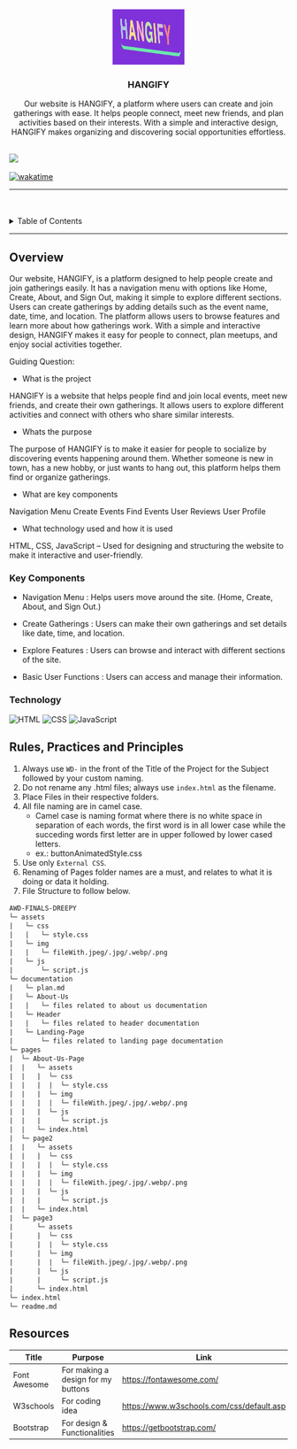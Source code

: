 <a name="readme-top">

<br/>

<br />
<div align="center">
  <a href="https://github.com/zyx-0314/">
  <!-- TODO: If you want to add logo or banner you can add it here -->
    <img src="./assets/img/LOGO.png" alt="" width="130" height="100">
  </a>
<!-- TODO: Change Title to the name of the title of your Project -->
  <h3 align="center">HANGIFY</h3>
</div>
<!-- TODO: Make a short description -->
<div align="center">
 Our website is HANGIFY, a platform where users can create and join gatherings with ease. It helps people connect, meet new friends, and plan activities based on their interests. With a simple and interactive design, HANGIFY makes organizing and discovering social opportunities effortless.
</div>

<br />

<!-- TODO: Change the zyx-0314 into your github username  -->
<!-- TODO: Change the WD-Template-Project into the same name of your folder -->
![](https://github.com/FEU-TECH-Advance-Web-Design-Ramirez/AWD-FINALS-DREEPY)

[![wakatime](https://wakatime.com/badge/user/018dd99a-4985-4f98-8216-6ca6fe2ce0f8/project/63501637-9a31-42f0-960d-4d0ab47977f8.svg)](https://wakatime.com/badge/user/018dd99a-4985-4f98-8216-6ca6fe2ce0f8/project/63501637-9a31-42f0-960d-4d0ab47977f8)

---

<br />
<br />

<!-- TODO: If you want to add more layers for your readme -->
<details>
  <summary>Table of Contents</summary>
  <ol>
    <li>
      <a href="#overview">Overview</a>
      <ol>
        <li>
          <a href="#key-components">Key Components</a>
        </li>
        <li>
          <a href="#technology">Technology</a>
        </li>
      </ol>
    </li>
    <li>
      <a href="#rule,-practices-and-principles">Rules, Practices and Principles</a>
    </li>
    <li>
      <a href="#resources">Resources</a>
    </li>
  </ol>
</details>

---

## Overview

<!-- TODO: To be changed -->
<!-- The following are just sample -->

Our website, HANGIFY, is a platform designed to help people create and join gatherings easily. It has a navigation menu with options like Home, Create, About, and Sign Out, making it simple to explore different sections. Users can create gatherings by adding details such as the event name, date, time, and location. The platform allows users to browse features and learn more about how gatherings work. With a simple and interactive design, HANGIFY makes it easy for people to connect, plan meetups, and enjoy social activities together.

Guiding Question:
- What is the project

HANGIFY is a website that helps people find and join local events, meet new friends, and create their own gatherings. It allows users to explore different activities and connect with others who share similar interests.

- Whats the purpose

The purpose of HANGIFY is to make it easier for people to socialize by discovering events happening around them. Whether someone is new in town, has a new hobby, or just wants to hang out, this platform helps them find or organize gatherings.

- What are key components

Navigation Menu
Create Events
Find Events
User Reviews
User Profile

- What technology used and how it is used
  
HTML, CSS, JavaScript – Used for designing and structuring the website to make it interactive and user-friendly.

### Key Components
<!-- TODO: List of Key Components -->

- Navigation Menu : Helps users move around the site. (Home, Create, About, and Sign Out.)

- Create Gatherings : Users can make their own gatherings and set details like date, time, and location.

- Explore Features : Users can browse and interact with different sections of the site.

- Basic User Functions : Users can access and manage their information.


### Technology
<!-- TODO: List of Technology Used -->
![HTML](https://img.shields.io/badge/HTML-E34F26?style=for-the-badge&logo=html5&logoColor=white)
![CSS](https://img.shields.io/badge/CSS-1572B6?style=for-the-badge&logo=css3&logoColor=white)
![JavaScript](https://img.shields.io/badge/JavaScript-F7DF1E?style=for-the-badge&logo=javascript&logoColor=white)

## Rules, Practices and Principles
1. Always use `WD-` in the front of the Title of the Project for the Subject followed by your custom naming.
2. Do not rename any .html files; always use `index.html` as the filename.
3. Place Files in their respective folders.
4. All file naming are in camel case.
   - Camel case is naming format where there is no white space in separation of each words, the first word is in all lower case while the succeding words first letter are in upper followed by lower cased letters.
   - ex.: buttonAnimatedStyle.css
5. Use only `External CSS`.
6. Renaming of Pages folder names are a must, and relates to what it is doing or data it holding.
7. File Structure to follow below.

```
AWD-FINALS-DREEPY
└─ assets
|   └─ css
|   |   └─ style.css
|   └─ img
|   |   └─ fileWith.jpeg/.jpg/.webp/.png
|   └─ js
|       └─ script.js
└─ documentation
|   └─ plan.md
|   └─ About-Us
|   |   └─ files related to about us documentation
|   └─ Header
|   |   └─ files related to header documentation
|   └─ Landing-Page
|       └─ files related to landing page documentation
└─ pages
|  └─ About-Us-Page
|  |   └─ assets
|  |   |  └─ css
|  |   |  |  └─ style.css
|  |   |  └─ img
|  |   |  |  └─ fileWith.jpeg/.jpg/.webp/.png
|  |   |  └─ js
|  |   |     └─ script.js
|  |   └─ index.html
|  └─ page2
|  |   └─ assets
|  |   |  └─ css
|  |   |  |  └─ style.css
|  |   |  └─ img
|  |   |  |  └─ fileWith.jpeg/.jpg/.webp/.png
|  |   |  └─ js
|  |   |     └─ script.js
|  |   └─ index.html
|  └─ page3
|      └─ assets
|      |  └─ css
|      |  |  └─ style.css
|      |  └─ img
|      |  |  └─ fileWith.jpeg/.jpg/.webp/.png
|      |  └─ js
|      |     └─ script.js
|      └─ index.html
└─ index.html
└─ readme.md
```

## Resources

<!-- TODO: Add References -->
| Title | Purpose | Link |
|-|-|-|
| Font Awesome | For making a design for my buttons | https://fontawesome.com/ |
| W3schools | For coding idea | https://www.w3schools.com/css/default.asp |
| Bootstrap | For design & Functionalities | https://getbootstrap.com/ |
